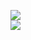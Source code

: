 [![](https://img.shields.io/badge/Made%20With-Github%20Spray-lightgrey.svg?style=for-the-badge&logo=github)](https://github.com/Annihil/github-spray#25213)  
[![](https://i.imgur.com/2DrTn0Z.gif)](https://github.com/Annihil/github-spray)